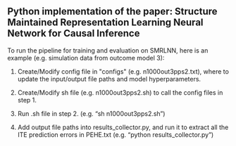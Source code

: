## Python implementation of the paper: Structure Maintained Representation Learning Neural Network for Causal Inference

To run the pipeline for training and evaluation on SMRLNN, here is an example (e.g. simulation data from outcome model 3):

1. Create/Modify config file in "configs" (e.g. n1000out3pps2.txt), where to update the input/output file paths and model hyperparameters.

2. Create/Modify sh file (e.g. n1000out3pps2.sh) to call the config files in step 1.

3. Run .sh file in step 2. (e.g. “sh n1000out3pps2.sh”)

4. Add output file paths into results_collector.py, and run it to extract all the ITE prediction errors in PEHE.txt (e.g. “python results_collector.py”)



